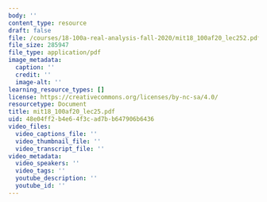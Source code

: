 ```yaml
---
body: ''
content_type: resource
draft: false
file: /courses/18-100a-real-analysis-fall-2020/mit18_100af20_lec252.pdf
file_size: 285947
file_type: application/pdf
image_metadata:
  caption: ''
  credit: ''
  image-alt: ''
learning_resource_types: []
license: https://creativecommons.org/licenses/by-nc-sa/4.0/
resourcetype: Document
title: mit18_100af20_lec25.pdf
uid: 48e04ff2-b4e6-4f3c-ad7b-b647906b6436
video_files:
  video_captions_file: ''
  video_thumbnail_file: ''
  video_transcript_file: ''
video_metadata:
  video_speakers: ''
  video_tags: ''
  youtube_description: ''
  youtube_id: ''
---
```

